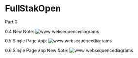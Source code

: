 # FullStakOpen
Part 0 

0.4 New Note:
![www websequencediagrams](https://user-images.githubusercontent.com/48895362/161896392-ccc0ae30-4270-4072-bf35-a236d997bb5f.png)

0.5 Single Page App:
![www websequencediagrams](https://user-images.githubusercontent.com/48895362/161897775-c3217b45-6292-4faa-b566-1077c360cf6e.png)

0.6 Single Page App New Note:
![www websequencediagrams](https://user-images.githubusercontent.com/48895362/161898704-e6b6da33-48f4-4be2-8075-c23439288e9a.png)
